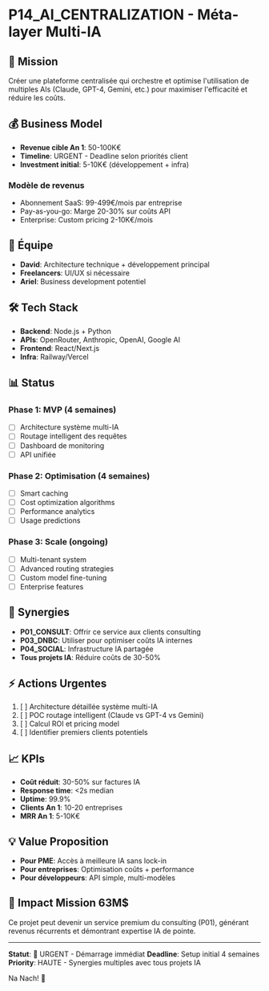# P14_AI_CENTRALIZATION - Méta-layer Multi-IA

## 🎯 Mission
Créer une plateforme centralisée qui orchestre et optimise l'utilisation de multiples AIs (Claude, GPT-4, Gemini, etc.) pour maximiser l'efficacité et réduire les coûts.

## 💰 Business Model
- **Revenue cible An 1**: 50-100K€
- **Timeline**: URGENT - Deadline selon priorités client
- **Investment initial**: 5-10K€ (développement + infra)

### Modèle de revenus
- Abonnement SaaS: 99-499€/mois par entreprise
- Pay-as-you-go: Marge 20-30% sur coûts API
- Enterprise: Custom pricing 2-10K€/mois

## 👥 Équipe
- **David**: Architecture technique + développement principal
- **Freelancers**: UI/UX si nécessaire
- **Ariel**: Business development potentiel

## 🛠 Tech Stack
- **Backend**: Node.js + Python
- **APIs**: OpenRouter, Anthropic, OpenAI, Google AI
- **Frontend**: React/Next.js
- **Infra**: Railway/Vercel

## 📊 Status

### Phase 1: MVP (4 semaines)
- [ ] Architecture système multi-IA
- [ ] Routage intelligent des requêtes
- [ ] Dashboard de monitoring
- [ ] API unifiée

### Phase 2: Optimisation (4 semaines)
- [ ] Smart caching
- [ ] Cost optimization algorithms
- [ ] Performance analytics
- [ ] Usage predictions

### Phase 3: Scale (ongoing)
- [ ] Multi-tenant system
- [ ] Advanced routing strategies
- [ ] Custom model fine-tuning
- [ ] Enterprise features

## 🔗 Synergies
- **P01_CONSULT**: Offrir ce service aux clients consulting
- **P03_DNBC**: Utiliser pour optimiser coûts IA internes
- **P04_SOCIAL**: Infrastructure IA partagée
- **Tous projets IA**: Réduire coûts de 30-50%

## ⚡ Actions Urgentes
1. [ ] Architecture détaillée système multi-IA
2. [ ] POC routage intelligent (Claude vs GPT-4 vs Gemini)
3. [ ] Calcul ROI et pricing model
4. [ ] Identifier premiers clients potentiels

## 📈 KPIs
- **Coût réduit**: 30-50% sur factures IA
- **Response time**: <2s median
- **Uptime**: 99.9%
- **Clients An 1**: 10-20 entreprises
- **MRR An 1**: 5-10K€

## 💡 Value Proposition
- **Pour PME**: Accès à meilleure IA sans lock-in
- **Pour entreprises**: Optimisation coûts + performance
- **Pour développeurs**: API simple, multi-modèles

## 🎯 Impact Mission 63M$
Ce projet peut devenir un service premium du consulting (P01), générant revenus récurrents et démontrant expertise IA de pointe.

---

**Statut**: 🔴 URGENT - Démarrage immédiat
**Deadline**: Setup initial 4 semaines
**Priority**: HAUTE - Synergies multiples avec tous projets IA

Na Nach! 🚀
